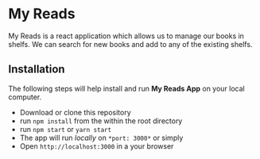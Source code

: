 # My Reads

My Reads is a react application which allows us to manage our books in shelfs. We can search for new books and add to any of the existing shelfs.

## Installation

The following steps will help install and run **My Reads App** on your local computer.
* Download or clone this repository
* run `npm install` from the within the root directory
* run `npm start` or `yarn start`
* The app will run *locally* on `*port: 3000*` or simply 
* Open `http://localhost:3000` in a your browser
